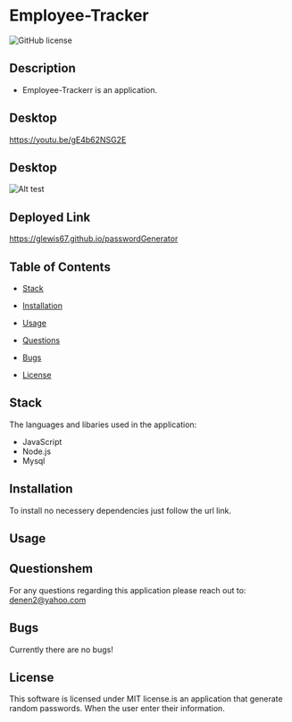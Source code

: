 # Employee-Tracker

![GitHub license](https://img.shields.io/badge/license-MIT-blue.svg)

## Description

* Employee-Trackerr is an application.

## Desktop

https://youtu.be/gE4b62NSG2E

## Desktop

![Alt test](/images/pw.png)

## Deployed Link

https://glewis67.github.io/passwordGenerator

## Table of Contents

* [Stack](#stack)

* [Installation](#installation)

* [Usage](#usage)

* [Questions](#questions)

* [Bugs](#bugs)

* [License](#license)

## Stack

The languages and libaries used in the application:

- JavaScript
- Node.js
- Mysql


## Installation

To install no necessery dependencies just follow the url link.

## Usage



## Questionshem

For any questions regarding this application please reach out to: denen2@yahoo.com

## Bugs

Currently there are no bugs!

## License

This software is licensed under MIT license.is an application that generate random passwords. When the user enter their information.

